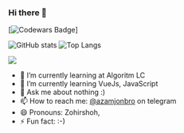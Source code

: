 ### Hi there 👋

[![Codewars Badge](https://www.codewars.com/users/Zohirshoh711/badges/large)]

<!--![azamjonbro's github stats](https://github-readme-stats.vercel.app/api?username=azamjonbro&show_icons=true&theme=default)-->
![GitHub stats](https://github-readme-stats.vercel.app/api?username=zohirshoh711&count_private=true&show_icons=true&line_height=40&theme=holi)
![Top Langs](https://github-readme-stats.vercel.app/api/top-langs/?username=zohirshoh711&langs_count=5&hide=html,cmake&theme=holi)


<!-- [![Harlok's WakaTime stats](https://github-readme-stats.vercel.app/api/wakatime?username=azamjonbro)](https://github.com/anuraghazra/github-readme-stats)  -->

![](https://komarev.com/ghpvc/?username=zohirshoh711&color=blue&theme=onedark)

- 🔭 I’m currently learning at Algoritm LC
- 🌱 I’m currently learning VueJs, JavaScript
- 💬 Ask me about nothing :)
- 📫 How to reach me: [@azamjonbro](https://t.me/rxmnv_711) on telegram
- 😄 Pronouns: Zohirshoh,
- ⚡️ Fun fact: :-)

<a href="https://github.com/azamjonbro">
<!--   <img src="https://spotify-readme-vodiylik.vercel.app/api?scan=true&theme=light&spin=0" alt="Current Spotify Song"> -->
</a>
